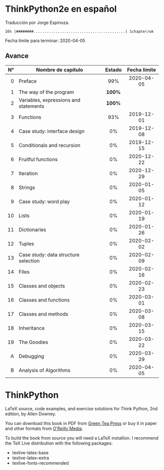 # **ThinkPython2e en español**

Traducción por Jorge Espinoza.

`16% |########..........................................| 1chapter/wk`

Fecha límite para terminar: 2020-04-05

## **Avance**

| N° | Nombre de capítulo                        | Estado        | Fecha límite |
|---:|-------------------------------------------|:-------------:|:------------:|
| 0  | Preface                                   | 99%           | 2020-04-05   |
| 1  | The way of the program                    | **100%**      |              |
| 2  | Variables, expressions and statements     | **100%**      |              |
| 3  | Functions                                 | 93%           | 2019-12-01   |
| 4  | Case study: interface design              | 0%            | 2019-12-08   |
| 5  | Conditionals and recursion                | 0%            | 2019-12-15   |
| 6  | Fruitful functions                        | 0%            | 2020-12-22   |
| 7  | Iteration                                 | 0%            | 2020-12-29   |
| 8  | Strings                                   | 0%            | 2020-01-05   |
| 9  | Case study: word play                     | 0%            | 2020-01-12   |
| 10 | Lists                                     | 0%            | 2020-01-19   |
| 11 | Dictionaries                              | 0%            | 2020-01-26   |
| 12 | Tuples                                    | 0%            | 2020-02-02   |
| 13 | Case study: data structure selection      | 0%            | 2020-02-09   |
| 14 | Files                                     | 0%            | 2020-02-16   |
| 15 | Classes and objects                       | 0%            | 2020-02-23   |
| 16 | Classes and functions                     | 0%            | 2020-03-01   |
| 17 | Classes and methods                       | 0%            | 2020-03-08   |
| 18 | Inheritance                               | 0%            | 2020-03-15   |
| 19 | The Goodies                               | 0%            | 2020-03-22   |
| A  | Debugging                                 | 0%            | 2020-03-29   |
| B  | Analysis of Algorithms                    | 0%            | 2020-04-05   |



ThinkPython
===========

LaTeX source, code examples, and exercise solutions for Think Python, 2nd edition, by Allen Downey.

You can download this book in PDF from [Green Tea Press](http://greenteapress.com/wp/think-python-2e/) or buy it in paper and other formats from [O'Reilly Media](http://shop.oreilly.com/product/0636920045267.do).

To build the book from source you will need a LaTeX installion.  I recommend the TeX Live distribution with the following packages:

* texlive-latex-base
* texlive-latex-extra
* texlive-fonts-recommended

